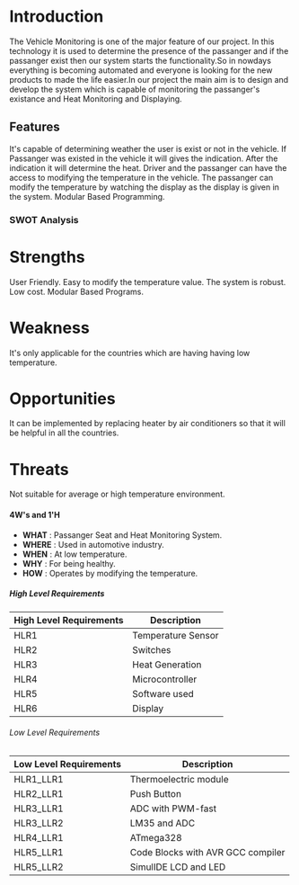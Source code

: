 
# Introduction

The Vehicle Monitoring is one of the major feature of our project. In this technology it is used to determine the presence of the passanger and if the passanger exist then our system starts the functionality.So in nowdays everything is becoming automated and everyone is looking for the new products to made the life easier.In our project the main aim is to design and develop the system which is capable of monitoring the passanger's existance and Heat Monitoring and Displaying.

## Features

It's capable of determining weather the user is exist or not in the vehicle. If Passanger was existed in the vehicle it will gives the indication. After the indication it will determine the heat. Driver and the passanger can have the access to modifying the temperature in the vehicle. The passanger can modify the temperature by watching the display as the display is given in the system. Modular Based Programming.

### SWOT Analysis

# Strengths

User Friendly. Easy to modify the temperature value. The system is robust. Low cost. Modular Based Programs.

# Weakness

It's only applicable for the countries which are having having low temperature.

# Opportunities

It can be implemented by replacing heater by air conditioners so that it will be helpful in all the countries.

# Threats

Not suitable for average or high temperature environment.

#### 4W's and 1'H

-  **WHAT** : Passanger Seat and Heat Monitoring System.    
-  **WHERE** : Used in automotive industry.   
-  **WHEN** : At low temperature.   
-  **WHY** : For being healthy.   
-  **HOW** : Operates by modifying the temperature.   

##### High Level Requirements

| High Level Requirements      | Description |
| ----------- | ----------- |
| HLR1      | Temperature Sensor  |
| HLR2   | Switches|
| HLR3   | Heat Generation|
| HLR4   | Microcontroller|
| HLR5   | Software used|
| HLR6   | Display|

###### Low Level Requirements

| Low Level Requirements      | Description |
| ----------- | ----------- |
| HLR1_LLR1      | Thermoelectric module |
| HLR2_LLR1   | Push Button |
| HLR3_LLR1   | ADC with PWM-fast|
| HLR3_LLR2   |LM35 and ADC |
| HLR4_LLR1   | ATmega328|
| HLR5_LLR1   | Code Blocks with AVR GCC compiler |
| HLR5_LLR2   | SimulIDE LCD and LED |
